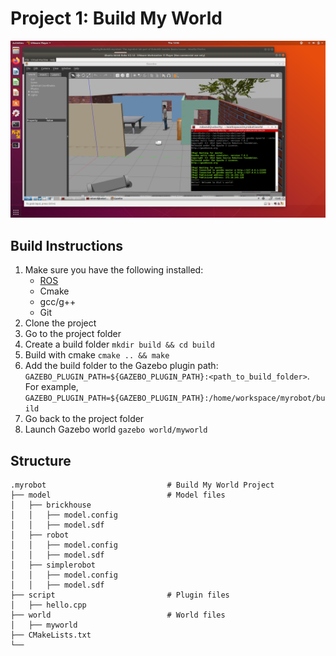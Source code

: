 # Project 1: Build My World

![Overview](robond-proj1.png) 

## Build Instructions
1. Make sure you have the following installed:
   - [ROS](http://wiki.ros.org/ROS/Installation)
   - Cmake
   - gcc/g++
   - Git
2. Clone the project
3. Go to the project folder
4. Create a build folder `mkdir build && cd build`
5. Build with cmake `cmake .. && make`
6. Add the build folder to the Gazebo plugin path: 
`GAZEBO_PLUGIN_PATH=${GAZEBO_PLUGIN_PATH}:<path_to_build_folder>`. For example,
`GAZEBO_PLUGIN_PATH=${GAZEBO_PLUGIN_PATH}:/home/workspace/myrobot/build`
7. Go back to the project folder
8. Launch Gazebo world `gazebo world/myworld`

## Structure
```
.myrobot                           # Build My World Project 
├── model                          # Model files 
│   ├── brickhouse
│   │   ├── model.config
│   │   ├── model.sdf
│   ├── robot
│   │   ├── model.config
│   │   ├── model.sdf
│   ├── simplerobot
│   │   ├── model.config
│   │   ├── model.sdf
├── script                         # Plugin files 
│   ├── hello.cpp
├── world                          # World files
│   ├── myworld
├── CMakeLists.txt
└──   
```
